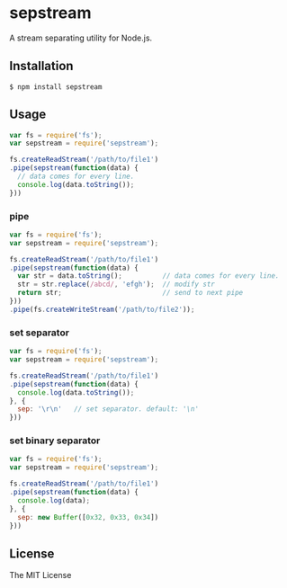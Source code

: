 # sepstream

A stream separating utility for Node.js.

## Installation

    $ npm install sepstream

## Usage
```js
var fs = require('fs');
var sepstream = require('sepstream');

fs.createReadStream('/path/to/file1')
.pipe(sepstream(function(data) {
  // data comes for every line.
  console.log(data.toString());
}))
```

### pipe
```js
var fs = require('fs');
var sepstream = require('sepstream');

fs.createReadStream('/path/to/file1')
.pipe(sepstream(function(data) {
  var str = data.toString();          // data comes for every line.
  str = str.replace(/abcd/, 'efgh');  // modify str
  return str;                         // send to next pipe
}))
.pipe(fs.createWriteStream('/path/to/file2'));
```

### set separator
```js
var fs = require('fs');
var sepstream = require('sepstream');

fs.createReadStream('/path/to/file1')
.pipe(sepstream(function(data) {
  console.log(data.toString());
}, {
  sep: '\r\n'   // set separator. default: '\n'
}))
```

### set binary separator
```js
var fs = require('fs');
var sepstream = require('sepstream');

fs.createReadStream('/path/to/file1')
.pipe(sepstream(function(data) {
  console.log(data);
}, {
  sep: new Buffer([0x32, 0x33, 0x34])
}))
```

## License

The MIT License
